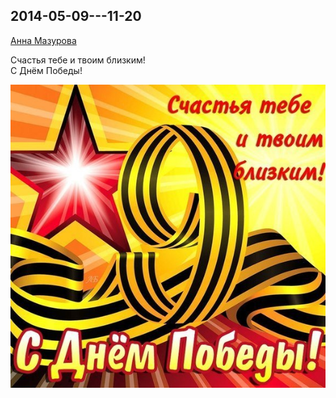 ## 2014-05-09---11-20

[Анна Мазурова](https://vk.com/id1641666)

Счастья тебе и твоим близким!<br />
С Днём Победы!

![2014-05-09---11-20.jpg](2014-05-09---11-20.jpg)
